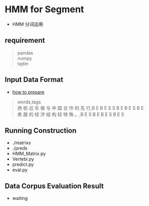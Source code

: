 # HMM for Segment
+ HMM 分词运用

## requirement
> pandas<br>
> numpy<br>
> tqdm<br>

## Input Data Format
+ [how to prepare](./DataProcess/README.md)
> words,tags<br>
扬 帆 远 东 做 与 中 国 合 作 的 先 行,B E B E S S B E B E S B E<br>
希 腊 的 经 济 结 构 较 特 殊 。,B E S B E B E S B E S<br>

## Running Construction
+ ./matrixs
+ ./preds
+ HMM_Matrix.py
+ Vertebi.py
+ predict.py
+ eval.py

## Data Corpus Evaluation Result
+ waiting